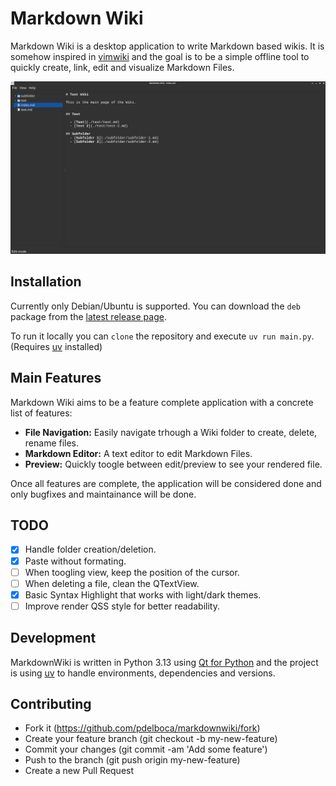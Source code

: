 # Markdown Wiki

Markdown Wiki is a desktop application to write Markdown based wikis. It is somehow inspired in [vimwiki](https://vimwiki.github.io/) and the
goal is to be a simple offline tool to quickly create, link, edit and visualize Markdown Files.

![Application screenshot](./index.png)

## Installation

Currently only Debian/Ubuntu is supported. You can download the `deb` package from the [latest release page](https://github.com/pdelboca/markdownwiki/releases/latest).

To run it locally you can `clone` the repository and execute `uv run main.py`. (Requires [uv](https://docs.astral.sh/uv/) installed)

## Main Features

Markdown Wiki aims to be a feature complete application with a concrete list of features:

  - **File Navigation:** Easily navigate trhough a Wiki folder to create, delete, rename files.
  - **Markdown Editor:** A text editor to edit Markdown Files.
  - **Preview:** Quickly toogle between edit/preview to see your rendered file.

Once all features are complete, the application will be considered done and only bugfixes and maintainance will be done.

## TODO
  - [x] Handle folder creation/deletion.
  - [x] Paste without formating.
  - [ ] When toogling view, keep the position of the cursor.
  - [ ] When deleting a file, clean the QTextView.
  - [x] Basic Syntax Highlight that works with light/dark themes.
  - [ ] Improve render QSS style for better readability.

## Development

MarkdownWiki is written in Python 3.13 using [Qt for Python](https://doc.qt.io/qtforpython-6/) and the project is using [uv](https://docs.astral.sh/uv/) to handle environments, dependencies and versions.

## Contributing

- Fork it (https://github.com/pdelboca/markdownwiki/fork)
- Create your feature branch (git checkout -b my-new-feature)
- Commit your changes (git commit -am 'Add some feature')
- Push to the branch (git push origin my-new-feature)
- Create a new Pull Request

